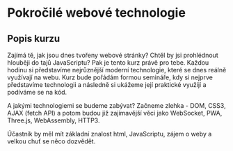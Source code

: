 # Pokročilé webové technologie

## Popis kurzu

Zajímá tě, jak jsou dnes tvořeny webové stránky? Chtěl by jsi prohlédnout hlouběji do tajů JavaScriptu? Pak je tento kurz právě pro tebe. Každou hodinu si představíme nejrůznější moderní technologie, které se dnes reálně využívají na webu. Kurz bude pořádám formou semináře, kdy si nejprve představíme technologii a následně si ukážeme její praktické využíjí a podíváme se na kód.

A jakými technologiemi se budeme zabývat? Začneme zlehka - DOM, CSS3, AJAX (fetch API) a potom budou již zajímavější věci jako WebSocket, PWA, Three.js, WebAssembly, HTTP3.

Účastník by měl mít základní znalost html, JavaScriptu, zájem o weby a velkou chuť se něco dozvědět.
